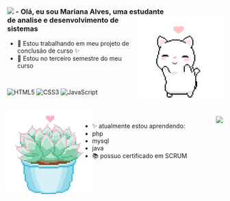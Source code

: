 ### <img src="https://github.com/TheDudeThatCode/TheDudeThatCode/blob/master/Assets/Earth.gif" width="24px"> - Olá, eu sou Mariana Alves, uma estudante <img align="right" alt="cat" src="dancing_cat.gif" height = 200/> <br> de analise e desenvolvimento de sistemas 

- 🔭 Estou trabalhando em meu projeto de <br> 
conclusão de curso ✨<!--[projeto i9]-->
- 🌱 Estou no terceiro semestre do meu curso
<br>

<!-- Linguagens -->

![HTML5](https://img.shields.io/badge/-HTML5-white?style=for-the-badge&logo=html5&logoColor=E34F26)
![CSS3](https://img.shields.io/badge/-CSS3-white?style=for-the-badge&logo=css3&logoColor=1572B6) 
![JavaScript](https://img.shields.io/badge/-JavaScript-white?style=for-the-badge&logo=javascript&logoColor=F0DB4F)

<!-- GIT -->

<br>
<img align="left" alt="cat" src="plant.gif" height = 200>
 <br><img height = 150 align="right" src="https://github-readme-stats.vercel.app/api/top-langs/?username=ventosincaos&title_color=51B3CD&layout=compact&border_color=E5A1D9&hide_border=false&locale=pt-br" />
 
 - ✨ atualmente estou aprendendo: 
 - php
 - mysql
 - java
 - 📚 possuo certificado em SCRUM

<!-- Para futuras atualizações
![PHP](https://img.shields.io/badge/-PHP-white?style=for-the-badge&logo=php&logoColor=777BB3)
![Java](https://img.shields.io/badge/-JAVA-white?style=for-the-badge&logo=java&logoColor=f89820)
-->
